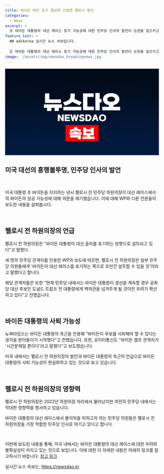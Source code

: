 ```yaml
---
title: 바이든 대선 포기 결심에 근접한 펠로시 발언
categories:
  - News
excerpt: >
  조 바이든 대통령의 대선 레이스 포기 가능성에 대한 민주당 인사의 발언이 논란을 일으키고 있다. 바이든 대통령의 출마 유보로 공화당 후보 도널드 트럼프의 백악관 복귀 우려가 퍼지고 있으며, 바이든 대통령 캠프 내부에서 사퇴 가능성이 현실화되고 있는 것으로 알려졌다. 펠로시 전 하원의장은 민주당 내에서 탁월한 영향력을 보유하고 있으며, 바이든 대통령과의 강경한 메시지 전달자로 평가받고 있다. 민주당 내부에서는 바이든 대통령의 결정을 촉구하고 있으며, 이에 대한 관련 보도는 화제를 모으고 있다.
feature_text: >
  ## adskorea 실시간 뉴스 속보입니다.

  조 바이든 대통령의 대선 레이스 포기 가능성에 대한 민주당 인사의 발언이 논란을 일으키고 있다. 바이든 대통령의 출마 유보로 공화당 후보 도널드 트럼프의 백악관 복귀 우려가 퍼지고 있으며, 바이든 대통령 캠프 내부에서 사퇴 가능성이 현실화되고 있는 것으로 알려졌다. 펠로시 전 하원의장은 민주당 내에서 탁월한 영향력을 보유하고 있으며, 바이든 대통령과의 강경한 메시지 전달자로 평가받고 있다. 민주당 내부에서는 바이든 대통령의 결정을 촉구하고 있으며, 이에 대한 관련 보도는 화제를 모으고 있다.
image: '/assets/img/newsdao_breakingnews.jpg'
---
```


<p><img src="/assets/img/newsdao_breakingnews.jpg" alt="adskorea 속보" /></p>

<h2 data-ke-size="size28"><b>미국 대선의 흥행불투명, 민주당 인사의 발언</b></h2>

<p data-ke-size="size16">&nbsp;</p>

<p>미국 대통령 조 바이든을 지지하는 낸시 펠로시 전 민주당 하원의장이 대선 레이스에서의 바이든의 성공 가능성에 대해 의문을 제기했습니다. 이에 대해 WP와 다른 언론들이 보도한 내용을 살펴봅시다.</p>

<p data-ke-size="size16">&nbsp;</p>

<h2 data-ke-size="size26">펠로시 전 하원의장의 언급</h2>

<p data-ke-size="size16">펠로시 전 하원의장은 "바이든 대통령이 대선 출마를 포기하는 방향으로 설득되고 있다"고 말했다.</p>

<p data-ke-size="size16">세 명의 민주당 관계자를 인용한 WP의 보도에 따르면, 펠로시 전 하원의장은 일부 민주당 의원들에게 '바이든이 대선 레이스를 포기하는 쪽으로 조만간 설득할 수 있을 것'이라고 말했다고 합니다.</p>

<p data-ke-size="size16">해당 관계자들은 또한 "현재 민주당 내에서는 바이든 대통령이 경선을 계속할 경우 공화당 대선 후보인 도널드 트럼프 전 대통령에게 백악관을 넘겨주게 될 것이란 우려가 확산하고 있다"고 전했습니다.</p>

<p data-ke-size="size16">&nbsp;</p>

<h2 data-ke-size="size26">바이든 대통령의 사퇴 가능성</h2>

<p data-ke-size="size16">뉴욕타임스는 바이든 대통령의 측근을 인용해 "바이든이 후보를 사퇴해야 할 수 있다는 생각을 받아들이기 시작했다"고 전했습니다. 또한, 로이터통신도 "바이든 캠프 관계자가 '시간문제일 뿐이다'라고 말했다"고 보도했습니다.</p>

<p data-ke-size="size16">미국 내에서는 펠로시 전 하원의장의 발언과 바이든 대통령의 측근의 언급으로 바이든 대통령의 사퇴 가능성이 현실화하고 있는 것으로 보고 있습니다.</p>

<p data-ke-size="size16">&nbsp;</p>

<h2 data-ke-size="size26">펠로시 전 하원의장의 영향력</h2>

<p data-ke-size="size16">펠로시 전 하원의장은 2022년 하원의장 자리에서 물러났지만 여전히 민주당 내에서는 막대한 영향력을 행사하고 있습니다.</p>

<p data-ke-size="size16">바이든 대통령의 대선 레이스에서 불이익을 피하고자 하는 민주당 의원들은 펠로시 전 하원의장을 가장 적합한 민주당 인사로 여기고 있다고 합니다.</p>

<p data-ke-size="size16">&nbsp;</p>

<p>이번에 보도된 내용을 통해, 미국 내에서는 바이든 대통령의 대선 레이스에 대한 우려와 불확실성이 커지고 있는 것으로 보입니다. 이에 대한 더 자세한 내용은 아래의 링크를 참고하시기 바랍니다: <a href="https://www.examplelink.com">참고 링크</a></p>
실시간 뉴스 속보는, <a href="https://newsdao.kr" rel="dofollow">https://newsdao.kr</a>


